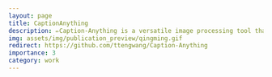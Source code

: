 ```yaml
---
layout: page
title: CaptionAnything
description: ✏️Caption-Anything is a versatile image processing tool that combines the capabilities of Segment Anything, Visual Captioning, and ChatGPT.
img: assets/img/publication_preview/qingming.gif
redirect: https://github.com/ttengwang/Caption-Anything
importance: 3
category: work
---
```

